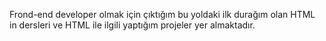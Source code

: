 Frond-end developer olmak için çıktığım bu yoldaki ilk durağım olan HTML in dersleri ve HTML ile ilgili yaptığım projeler yer almaktadır. 